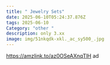 ```yaml
---
title: " Jewelry Sets"
date: 2025-06-10T05:24:37.876Z
tags: 2025-06-10
Category: "other "
description: only 3.xx
image: img/51nkqdk-xkl._ac_sy500_.jpg
---
```

https://amzlink.to/az0OSeAXnqTlH  ad